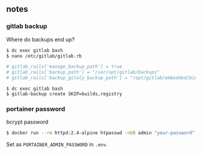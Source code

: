 ## notes

### gitlab backup

Where do backups end up?

```bash
$ dc exec gitlab bash
$ nano /etc/gitlab/gitlab.rb
```

```ruby
# gitlab_rails['manage_backup_path'] = true
# gitlab_rails['backup_path'] = "/var/opt/gitlab/backups"
# gitlab_rails['backup_gitaly_backup_path'] = "/opt/gitlab/embedded/bin/gitaly-backup"
```

```
$ dc exec gitlab bash
$ gitlab-backup create SKIP=builds,registry
```

### portainer password

bcrypt password

```bash
$ docker run --rm httpd:2.4-alpine htpasswd -nbB admin "your-password" | cut -d ":" -f 2
```

Set as `PORTAINER_ADMIN_PASSWORD` in `.env`.
